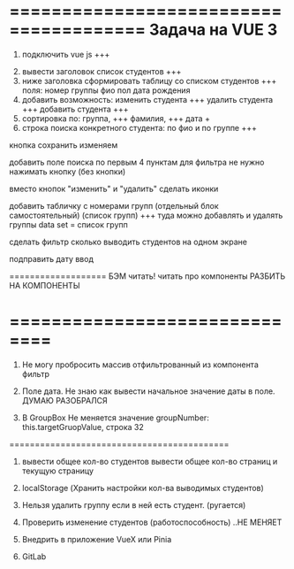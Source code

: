 =======================================
Задача на VUE 3
=======================================

1. подключить vue js +++
<!-- подключить vuetify -->

2. вывести заголовок список студентов +++
3. ниже заголовка сформировать таблицу со списком студентов +++
   поля:
   номер группы
   фио
   пол
   дата рождения
4. добавить возможность:
   изменить студента +++
   удалить студента +++
   добавить студента +++
5. сортировка по:
   группа, +++
   фамилия, +++
   дата +
6. строка поиска конкретного студента: по фио и по группе
   +++

кнопка сохранить изменяем

добавить поле поиска по первым 4 пунктам
для фильтра не нужно нажимать кнопку (без кнопки)

вместо кнопок "изменить" и "удалить" сделать иконки

добавить табличку с номерами групп (отдельный блок самостоятельный)
(список групп) +++
туда можно добавлять и удалять группы
data set = список групп

сделать фильтр сколько выводить студентов на одном экране

подправить дату ввод

===================
БЭМ читать!
читать про компоненты
РАЗБИТЬ НА КОМПОНЕНТЫ

# ==============================

1. Не могу пробросить массив отфильтрованный из компонента фильтр

2. Поле дата. Не знаю как вывести начальное значение даты в поле. ДУМАЮ РАЗОБРАЛСЯ

3. В GroupBox Не меняется значение groupNumber: this.targetGruopValue,
   строка 32

===========================================

1. вывести общее кол-во студентов
   вывести общее кол-во страниц и текущую страницу

2. localStorage (Хранить настройки кол-ва выводимых студентов)

3. Нельзя удалить группу если в ней есть студент. (ругается)

4. Проверить изменение студентов (работоспособность) ..НЕ МЕНЯЕТ

5. Внедрить в приложение VueX или Pinia

6. GitLab
